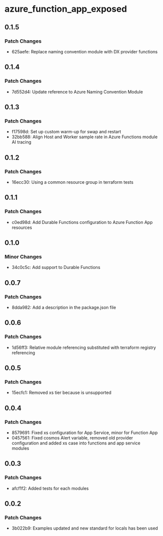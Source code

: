 # azure_function_app_exposed

## 0.1.5

### Patch Changes

- 625aefe: Replace naming convention module with DX provider functions

## 0.1.4

### Patch Changes

- 7d552d4: Update reference to Azure Naming Convention Module

## 0.1.3

### Patch Changes

- f17598d: Set up custom warm-up for swap and restart
- 32bb588: Align Host and Worker sample rate in Azure Functions module AI tracing

## 0.1.2

### Patch Changes

- 16ecc30: Using a common resource group in terraform tests

## 0.1.1

### Patch Changes

- c0ed98d: Add Durable Functions configuration to Azure Function App resources

## 0.1.0

### Minor Changes

- 34c0c5c: Add support to Durable Functions

## 0.0.7

### Patch Changes

- 8dda982: Add a description in the package.json file

## 0.0.6

### Patch Changes

- 1d56ff3: Relative module referencing substituted with terraform registry referencing

## 0.0.5

### Patch Changes

- 15ecfc1: Removed xs tier because is unsupported

## 0.0.4

### Patch Changes

- 8579691: Fixed xs configuration for App Service, minor for Function App
- 0457561: Fixed cosmos Alert variable, removed old provider configuration and added xs case into functions and app service modules

## 0.0.3

### Patch Changes

- afcf1f2: Added tests for each modules

## 0.0.2

### Patch Changes

- 3b022b9: Examples updated and new standard for locals has been used

